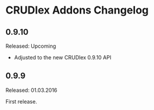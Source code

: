 CRUDlex Addons Changelog
========================

## 0.9.10
Released: Upcoming
- Adjusted to the new CRUDlex 0.9.10 API

## 0.9.9
Released: 01.03.2016

First release.
